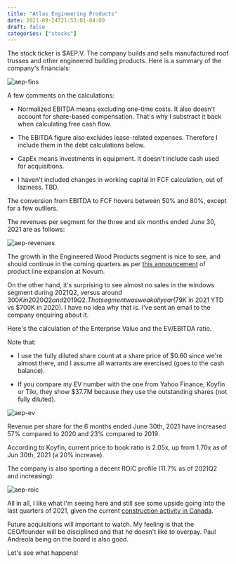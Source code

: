 ```yaml
---
title: "Atlas Engineering Products"
date: 2021-09-24T21:53:01-04:00
draft: false
categories: ["stocks"]
---
```


The stock ticker is $AEP.V. The company builds and sells manufactured roof trusses and other engineered building products. Here is a summary of the company's financials:

![aep-fins](/images/aep-fins.png)

A few comments on the calculations:

- Normalized EBITDA means excluding one-time costs. It also doesn't account for share-based compensation. That's why I substract it back when calculating free cash flow.

- The EBITDA figure also excludes lease-related expenses. Therefore I include them in the debt calculations below.

- CapEx means investments in equipment. It doesn't include cash used for acquisitions.

- I haven't included changes in working capital in FCF calculation, out of laziness. TBD.

The conversion from EBITDA to FCF hovers between 50% and 80%, except for a few outliers.

The revenues per segment for the three and six months ended June 30, 2021 are as follows:

![aep-revenues](/images/aep-revenues.png)

The growth in the Engineered Wood Products segment is nice to see, and should continue in the coming quarters as per [this announcement](https://www.newswire.ca/news-releases/atlas-engineered-products-announces-product-line-expansion-at-novum-building-components-875537316.html) of product line expansion at Novum.

On the other hand, it's surprising to see almost no sales in the windows segment during 2021Q2, versus around $300K in 2020Q2 and 2019Q2. That segment was weak all year ($79K in 2021 YTD vs $700K in 2020). I have no idea why that is. I've sent an email to the company enquiring about it.

Here's the calculation of the Enterprise Value and the EV/EBITDA ratio. 

Note that:

- I use the fully diluted share count at a share price of $0.60 since we're almost there, and I assume all warrants are exercised (goes to the cash balance).

- If you compare my EV number with the one from Yahoo Finance, Koyfin or Tikr, they show $37.7M because they use the outstanding shares (not fully diluted).

![aep-ev](/images/aep-ev.png)

Revenue per share for the 6 months ended June 30th, 2021 have increased 57% compared to 2020 and 23% compared to 2019.

According to Koyfin, current price to book ratio is 2.05x, up from 1.70x as of Jun 30th, 2021 (a 20% increase). 

The company is also sporting a decent ROIC profile (11.7% as of 2021Q2 and increasing):

![aep-roic](/images/aep-roic.png)

All in all, I like what I'm seeing here and still see some upside going into the last quarters of 2021, given the current [construction activity in Canada](https://thoughtleadership.rbc.com/home-builders-are-tackling-canadas-housing-supply-shortage/?utm_medium=email&utm_source=salesforce&utm_campaign=Housing).

Future acquisitions will important to watch. My feeling is that the CEO/founder will be disciplined and that he doesn't like to overpay. Paul Andreola being on the board is also good. 

Let's see what happens!